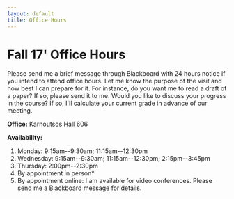 ```yaml
---
layout: default
title: Office Hours
---
```

# Fall 17' Office Hours

Please send me a brief message through Blackboard with 24 hours notice if you intend to attend office hours. Let me know the purpose of the visit and how best I can prepare for it. For instance, do you want me to read a draft of a paper? If so, please send it to me. Would you like to discuss your progress in the course? If so, I'll calculate your current grade in advance of our meeting. 


**Office:** Karnoutsos Hall 606

**Availability:** 
1. Monday: 9:15am--9:30am; 11:15am--12:30pm
2. Wednesday: 9:15am--9:30am; 11:15am--12:30pm; 2:15pm--3:45pm
3. Thursday: 2:00pm--2:30pm
4. By appointment in person*
5. By appointment online: I am available for video conferences. Please send me a Blackboard message for details. 



